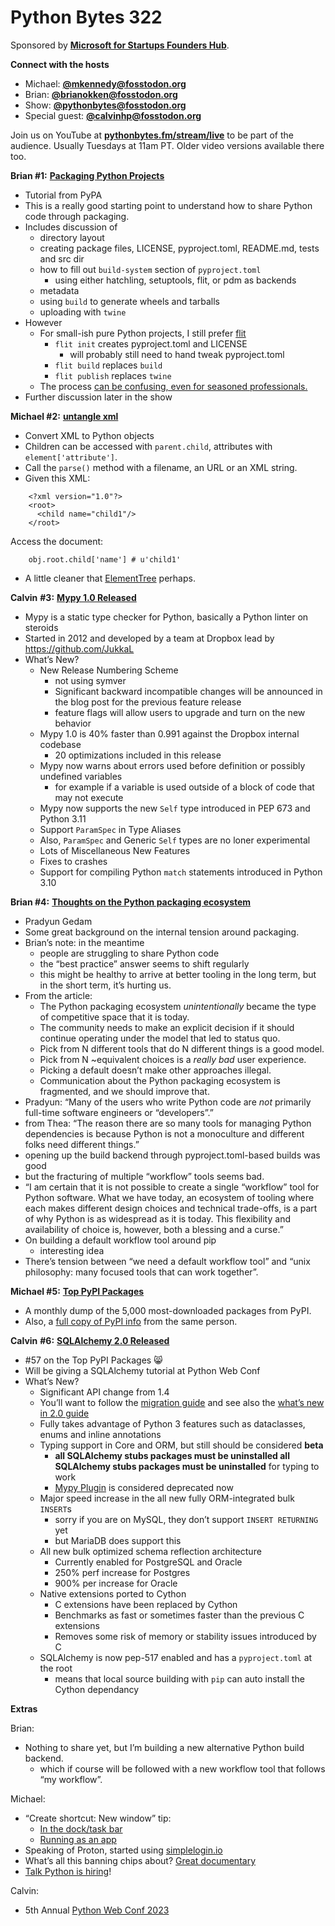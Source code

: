 # Python Bytes 322

Sponsored by [**Microsoft for Startups Founders Hub**](http://pythonbytes.fm/foundershub2022).

**Connect with the hosts**

- Michael: [**@mkennedy@fosstodon.org**](https://fosstodon.org/@mkennedy)
- Brian: [**@brianokken@fosstodon.org**](https://fosstodon.org/@brianokken)
- Show: [**@pythonbytes@fosstodon.org**](https://fosstodon.org/@pythonbytes)
- Special guest: [**@calvinhp@fosstodon.org**](https://fosstodon.org/@calvinhp)

Join us on YouTube at [**pythonbytes.fm/stream/live**](https://pythonbytes.fm/stream/live) to be part of the audience. Usually Tuesdays at 11am PT. Older video versions available there too.

**Brian #1:** [**Packaging Python Projects**](https://packaging.python.org/en/latest/tutorials/packaging-projects/)

- Tutorial from PyPA
- This is a really good starting point to understand how to share Python code through packaging.
- Includes discussion of
    - directory layout
    - creating package files, LICENSE, pyproject.toml, README.md, tests and src dir
    - how to fill out `build-system` section of `pyproject.toml` 
        - using either hatchling, setuptools, flit, or pdm as backends
    - metadata
    - using `build` to generate wheels and tarballs
    - uploading with `twine`
- However
    - For small-ish pure Python projects, I still prefer [flit](https://flit.pypa.io/en/latest/)
        - `flit init` creates pyproject.toml and LICENSE
            - will probably still need to hand tweak pyproject.toml
        - `flit build` replaces `build`
        - `flit publish` replaces `twine`
    - The process [can be confusing, even for seasoned professionals.](https://hachyderm.io/@doughellmann/109807100255088176)
- Further discussion later in the show


**Michael #2:**  [**untangle xml**](https://github.com/stchris/untangle)

- Convert XML to Python objects
- Children can be accessed with `parent.child`, attributes with `element['attribute']`.
- Call the `parse()` method with a filename, an URL or an XML string.
- Given this XML:

```
    <?xml version="1.0"?>
    <root>
      <child name="child1"/>
    </root>
```

Access the document:

```
    obj.root.child['name'] # u'child1'
```

- A little cleaner that [ElementTree](https://docs.python.org/3/library/xml.etree.elementtree.html) perhaps.

**Calvin** **#3:** [**Mypy 1.0 Released**](https://mypy-lang.blogspot.com/2023/02/mypy-10-released.html)

- Mypy is a static type checker for Python, basically a Python linter on steroids
- Started in 2012 and developed by a team at Dropbox lead by https://github.com/JukkaL
- What’s New?
    - New Release Numbering Scheme
        - not using symver
        - Significant backward incompatible changes will be announced in the blog post for the previous feature release
        - feature flags will allow users to upgrade and turn on the new behavior
    - Mypy 1.0 is 40% faster than 0.991 against the Dropbox internal codebase
        - 20 optimizations included in this release
    - Mypy now warns about errors used before definition or possibly undefined variables
        - for example if a variable is used outside of a block of code that may not execute
    - Mypy now supports the new `Self` type introduced in PEP 673 and Python 3.11
    - Support `ParamSpec` in Type Aliases
    - Also, `ParamSpec` and Generic `Self` types are no loner experimental
    - Lots of Miscellaneous New Features
    - Fixes to crashes
    - Support for compiling Python `match` statements introduced in Python 3.10


**Brian #4:** [**Thoughts on the Python packaging ecosystem**](https://pradyunsg.me/blog/2023/01/21/thoughts-on-python-packaging)

- Pradyun Gedam
- Some great background on the internal tension around packaging. 
- Brian’s note: in the meantime
    - people are struggling to share Python code
    - the “best practice” answer seems to shift regularly
    - this might be healthy to arrive at better tooling in the long term, but in the short term, it’s hurting us. 
- From the article: 
    - The Python packaging ecosystem *unintentionally* became the type of competitive space that it is today.
    - The community needs to make an explicit decision if it should continue operating under the model that led to status quo.
    - Pick from N different tools that do N different things is a good model.
    - Pick from N ~equivalent choices is a *really bad* user experience.
    - Picking a default doesn’t make other approaches illegal.
    - Communication about the Python packaging ecosystem is fragmented, and we should improve that.
- Pradyun: “Many of the users who write Python code are *not* primarily full-time software engineers or “developers”.”
- from Thea: “The reason there are so many tools for managing Python dependencies is because Python is not a monoculture and different folks need different things.”
- opening up the build backend through pyproject.toml-based builds was good
- but the fracturing of multiple “workflow” tools seems bad.
- “I am certain that it is not possible to create a single “workflow” tool for Python software. What we have today, an ecosystem of tooling where each makes different design choices and technical trade-offs, is a part of why Python is as widespread as it is today. This flexibility and availability of choice is, however, both a blessing and a curse.”
- On building a default workflow tool around pip
    - interesting idea
- There’s tension between “we need a default workflow tool” and “unix philosophy: many focused tools that can work together”.
  

**Michael #5:** [**Top PyPI Packages**](https://hugovk.github.io/top-pypi-packages/)

- A monthly dump of the 5,000 most-downloaded packages from PyPI.
- Also, a [full copy of PyPI info](https://github.com/hugovk/top-pypi-packages) from the same person.

**Calvin** **#6:** [**SQLAlchemy 2.0 Released**](https://www.sqlalchemy.org/blog/2023/01/26/sqlalchemy-2.0.0-released/)

- #57 on the Top PyPI Packages 😸 
- Will be giving a SQLAlchemy tutorial at Python Web Conf
- What’s New?
    - Significant API change from 1.4
    - You’ll want to follow the [migration guide](https://docs.sqlalchemy.org/en/20/changelog/migration_20.html) and see also the [what’s new in 2.0 guide](https://docs.sqlalchemy.org/en/20/changelog/whatsnew_20.html)
    - Fully takes advantage of Python 3 features such as dataclasses, enums and inline annotations
    - Typing support in Core and ORM, but still should be considered **beta**
        - **all SQLAlchemy stubs packages must be uninstalled all SQLAlchemy stubs packages must be uninstalled** for typing to work
        - [Mypy Plugin](https://docs.sqlalchemy.org/en/20/orm/extensions/mypy.html) is considered deprecated now
    - Major speed increase in the all new fully ORM-integrated bulk `INSERT`s
        - sorry if you are on MySQL, they don’t support `INSERT RETURNING` yet
        - but MariaDB does support this
    -  All new bulk optimized schema reflection architecture
        - Currently enabled for PostgreSQL and Oracle
        - 250% perf increase for Postgres
        - 900% per increase for Oracle
    - Native extensions ported to Cython
        - C extensions have been replaced by Cython
        - Benchmarks as fast or sometimes faster than the previous C extensions
        - Removes some risk of memory or stability issues introduced by C
    - SQLAlchemy is now pep-517 enabled and has a `pyproject.toml`  at the root
        - means that local source building with `pip` can auto install the Cython dependancy

**Extras** 

Brian:

- Nothing to share yet, but I’m building a new alternative Python build backend.
    - which if course will be followed with a new workflow tool that follows “my workflow”.

Michael:

- “Create shortcut: New window” tip:
    - [In the dock/task bar](https://talk-python-static.nyc3.digitaloceanspaces.com/window-apps.png)
    - [Running as an app](https://talk-python-static.nyc3.digitaloceanspaces.com/proton-app.png)
- Speaking of Proton, started using [simplelogin.io](https://simplelogin.io)
- What’s all this banning chips about? [Great documentary](https://youtu.be/k_zz3239DA0)
- [Talk Python is hiring](https://fosstodon.org/@mkennedy/109803554690967616)!

Calvin: 

- 5th Annual [Python Web Conf 2023](https://2023.pythonwebconf.com)
